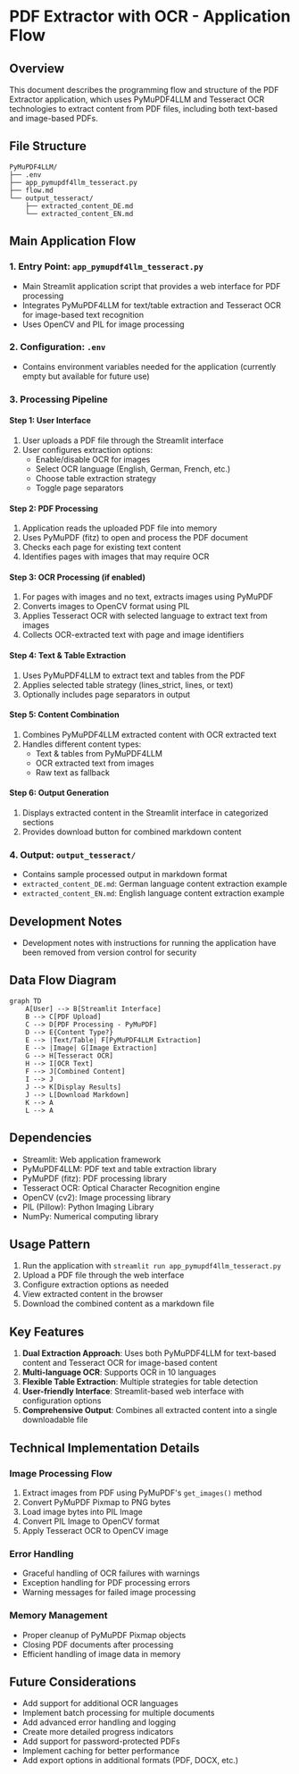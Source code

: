 # PDF Extractor with OCR - Application Flow

## Overview
This document describes the programming flow and structure of the PDF Extractor application, which uses PyMuPDF4LLM and Tesseract OCR technologies to extract content from PDF files, including both text-based and image-based PDFs.

## File Structure
```
PyMuPDF4LLM/
├── .env
├── app_pymupdf4llm_tesseract.py
├── flow.md
└── output_tesseract/
    ├── extracted_content_DE.md
    └── extracted_content_EN.md
```

## Main Application Flow

### 1. Entry Point: `app_pymupdf4llm_tesseract.py`
- Main Streamlit application script that provides a web interface for PDF processing
- Integrates PyMuPDF4LLM for text/table extraction and Tesseract OCR for image-based text recognition
- Uses OpenCV and PIL for image processing

### 2. Configuration: `.env`
- Contains environment variables needed for the application (currently empty but available for future use)

### 3. Processing Pipeline

#### Step 1: User Interface
1. User uploads a PDF file through the Streamlit interface
2. User configures extraction options:
   - Enable/disable OCR for images
   - Select OCR language (English, German, French, etc.)
   - Choose table extraction strategy
   - Toggle page separators

#### Step 2: PDF Processing
1. Application reads the uploaded PDF file into memory
2. Uses PyMuPDF (fitz) to open and process the PDF document
3. Checks each page for existing text content
4. Identifies pages with images that may require OCR

#### Step 3: OCR Processing (if enabled)
1. For pages with images and no text, extracts images using PyMuPDF
2. Converts images to OpenCV format using PIL
3. Applies Tesseract OCR with selected language to extract text from images
4. Collects OCR-extracted text with page and image identifiers

#### Step 4: Text & Table Extraction
1. Uses PyMuPDF4LLM to extract text and tables from the PDF
2. Applies selected table strategy (lines_strict, lines, or text)
3. Optionally includes page separators in output

#### Step 5: Content Combination
1. Combines PyMuPDF4LLM extracted content with OCR extracted text
2. Handles different content types:
   - Text & tables from PyMuPDF4LLM
   - OCR extracted text from images
   - Raw text as fallback

#### Step 6: Output Generation
1. Displays extracted content in the Streamlit interface in categorized sections
2. Provides download button for combined markdown content

### 4. Output: `output_tesseract/`
- Contains sample processed output in markdown format
- `extracted_content_DE.md`: German language content extraction example
- `extracted_content_EN.md`: English language content extraction example

## Development Notes
- Development notes with instructions for running the application have been removed from version control for security

## Data Flow Diagram
```mermaid
graph TD
    A[User] --> B[Streamlit Interface]
    B --> C[PDF Upload]
    C --> D[PDF Processing - PyMuPDF]
    D --> E{Content Type?}
    E --> |Text/Table| F[PyMuPDF4LLM Extraction]
    E --> |Image| G[Image Extraction]
    G --> H[Tesseract OCR]
    H --> I[OCR Text]
    F --> J[Combined Content]
    I --> J
    J --> K[Display Results]
    J --> L[Download Markdown]
    K --> A
    L --> A
```

## Dependencies
- Streamlit: Web application framework
- PyMuPDF4LLM: PDF text and table extraction library
- PyMuPDF (fitz): PDF processing library
- Tesseract OCR: Optical Character Recognition engine
- OpenCV (cv2): Image processing library
- PIL (Pillow): Python Imaging Library
- NumPy: Numerical computing library

## Usage Pattern
1. Run the application with `streamlit run app_pymupdf4llm_tesseract.py`
2. Upload a PDF file through the web interface
3. Configure extraction options as needed
4. View extracted content in the browser
5. Download the combined content as a markdown file

## Key Features
1. **Dual Extraction Approach**: Uses both PyMuPDF4LLM for text-based content and Tesseract OCR for image-based content
2. **Multi-language OCR**: Supports OCR in 10 languages
3. **Flexible Table Extraction**: Multiple strategies for table detection
4. **User-friendly Interface**: Streamlit-based web interface with configuration options
5. **Comprehensive Output**: Combines all extracted content into a single downloadable file

## Technical Implementation Details

### Image Processing Flow
1. Extract images from PDF using PyMuPDF's `get_images()` method
2. Convert PyMuPDF Pixmap to PNG bytes
3. Load image bytes into PIL Image
4. Convert PIL Image to OpenCV format
5. Apply Tesseract OCR to OpenCV image

### Error Handling
- Graceful handling of OCR failures with warnings
- Exception handling for PDF processing errors
- Warning messages for failed image processing

### Memory Management
- Proper cleanup of PyMuPDF Pixmap objects
- Closing PDF documents after processing
- Efficient handling of image data in memory

## Future Considerations
- Add support for additional OCR languages
- Implement batch processing for multiple documents
- Add advanced error handling and logging
- Create more detailed progress indicators
- Add support for password-protected PDFs
- Implement caching for better performance
- Add export options in additional formats (PDF, DOCX, etc.)